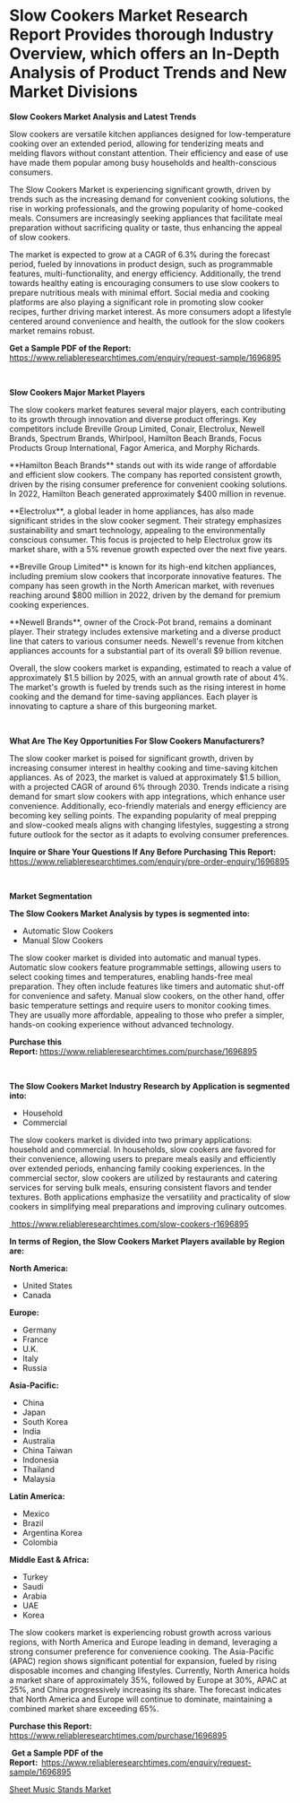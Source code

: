 <p><h1>Slow Cookers Market Research Report Provides thorough Industry Overview, which offers an In-Depth Analysis of Product Trends and New Market Divisions</h1></p><p><strong>Slow Cookers Market Analysis and Latest Trends</strong></p>
<p><p>Slow cookers are versatile kitchen appliances designed for low-temperature cooking over an extended period, allowing for tenderizing meats and melding flavors without constant attention. Their efficiency and ease of use have made them popular among busy households and health-conscious consumers. </p><p>The Slow Cookers Market is experiencing significant growth, driven by trends such as the increasing demand for convenient cooking solutions, the rise in working professionals, and the growing popularity of home-cooked meals. Consumers are increasingly seeking appliances that facilitate meal preparation without sacrificing quality or taste, thus enhancing the appeal of slow cookers. </p><p>The market is expected to grow at a CAGR of 6.3% during the forecast period, fueled by innovations in product design, such as programmable features, multi-functionality, and energy efficiency. Additionally, the trend towards healthy eating is encouraging consumers to use slow cookers to prepare nutritious meals with minimal effort. Social media and cooking platforms are also playing a significant role in promoting slow cooker recipes, further driving market interest. As more consumers adopt a lifestyle centered around convenience and health, the outlook for the slow cookers market remains robust.</p></p>
<p><strong>Get a Sample PDF of the Report:&nbsp;</strong> <a href="https://www.reliableresearchtimes.com/enquiry/request-sample/1696895?utm_campaign=2345&utm_medium=2&utm_source=Github&utm_content=ia&utm_term=09022025&utm_id=slow-cookers">https://www.reliableresearchtimes.com/enquiry/request-sample/1696895</a></p>
<p>&nbsp;</p>
<p><strong>Slow Cookers Major Market Players</strong></p>
<p><p>The slow cookers market features several major players, each contributing to its growth through innovation and diverse product offerings. Key competitors include Breville Group Limited, Conair, Electrolux, Newell Brands, Spectrum Brands, Whirlpool, Hamilton Beach Brands, Focus Products Group International, Fagor America, and Morphy Richards.</p><p>**Hamilton Beach Brands** stands out with its wide range of affordable and efficient slow cookers. The company has reported consistent growth, driven by the rising consumer preference for convenient cooking solutions. In 2022, Hamilton Beach generated approximately $400 million in revenue.</p><p>**Electrolux**, a global leader in home appliances, has also made significant strides in the slow cooker segment. Their strategy emphasizes sustainability and smart technology, appealing to the environmentally conscious consumer. This focus is projected to help Electrolux grow its market share, with a 5% revenue growth expected over the next five years.</p><p>**Breville Group Limited** is known for its high-end kitchen appliances, including premium slow cookers that incorporate innovative features. The company has seen growth in the North American market, with revenues reaching around $800 million in 2022, driven by the demand for premium cooking experiences.</p><p>**Newell Brands**, owner of the Crock-Pot brand, remains a dominant player. Their strategy includes extensive marketing and a diverse product line that caters to various consumer needs. Newell's revenue from kitchen appliances accounts for a substantial part of its overall $9 billion revenue.</p><p>Overall, the slow cookers market is expanding, estimated to reach a value of approximately $1.5 billion by 2025, with an annual growth rate of about 4%. The market's growth is fueled by trends such as the rising interest in home cooking and the demand for time-saving appliances. Each player is innovating to capture a share of this burgeoning market.</p></p>
<p>&nbsp;</p>
<p><strong>What Are The Key Opportunities For Slow Cookers Manufacturers?</strong></p>
<p><p>The slow cooker market is poised for significant growth, driven by increasing consumer interest in healthy cooking and time-saving kitchen appliances. As of 2023, the market is valued at approximately $1.5 billion, with a projected CAGR of around 6% through 2030. Trends indicate a rising demand for smart slow cookers with app integrations, which enhance user convenience. Additionally, eco-friendly materials and energy efficiency are becoming key selling points. The expanding popularity of meal prepping and slow-cooked meals aligns with changing lifestyles, suggesting a strong future outlook for the sector as it adapts to evolving consumer preferences.</p></p>
<p><strong>Inquire or Share Your Questions If Any Before Purchasing This Report:</strong> <a href="https://www.reliableresearchtimes.com/enquiry/pre-order-enquiry/1696895?utm_campaign=2345&utm_medium=2&utm_source=Github&utm_content=ia&utm_term=09022025&utm_id=slow-cookers">https://www.reliableresearchtimes.com/enquiry/pre-order-enquiry/1696895</a></p>
<p>&nbsp;</p>
<p><strong>Market Segmentation</strong></p>
<p><strong>The Slow Cookers Market Analysis by types is segmented into:</strong></p>
<p><ul><li>Automatic Slow Cookers</li><li>Manual Slow Cookers</li></ul></p>
<p><p>The slow cooker market is divided into automatic and manual types. Automatic slow cookers feature programmable settings, allowing users to select cooking times and temperatures, enabling hands-free meal preparation. They often include features like timers and automatic shut-off for convenience and safety. Manual slow cookers, on the other hand, offer basic temperature settings and require users to monitor cooking times. They are usually more affordable, appealing to those who prefer a simpler, hands-on cooking experience without advanced technology.</p></p>
<p><strong>Purchase this Report:&nbsp;</strong><a href="https://www.reliableresearchtimes.com/purchase/1696895?utm_campaign=2345&utm_medium=2&utm_source=Github&utm_content=ia&utm_term=09022025&utm_id=slow-cookers">https://www.reliableresearchtimes.com/purchase/1696895</a></p>
<p>&nbsp;</p>
<p><strong>The Slow Cookers Market Industry Research by Application is segmented into:</strong></p>
<p><ul><li>Household</li><li>Commercial</li></ul></p>
<p><p>The slow cookers market is divided into two primary applications: household and commercial. In households, slow cookers are favored for their convenience, allowing users to prepare meals easily and efficiently over extended periods, enhancing family cooking experiences. In the commercial sector, slow cookers are utilized by restaurants and catering services for serving bulk meals, ensuring consistent flavors and tender textures. Both applications emphasize the versatility and practicality of slow cookers in simplifying meal preparations and improving culinary outcomes.</p></p>
<p><a href="https://www.reliableresearchtimes.com/slow-cookers-r1696895?utm_campaign=2345&utm_medium=2&utm_source=Github&utm_content=ia&utm_term=09022025&utm_id=slow-cookers">&nbsp;https://www.reliableresearchtimes.com/slow-cookers-r1696895</a></p>
<p><strong>In terms of Region, the Slow Cookers Market Players available by Region are:</strong></p>
<p>
    <p> <strong> North America: </strong>
        <ul>
            <li>United States</li>
            <li>Canada</li>
        </ul>
        </p> 
    <p> <strong> Europe: </strong>
        <ul>
            <li>Germany</li>
            <li>France</li>
            <li>U.K.</li>
            <li>Italy</li>
            <li>Russia</li>
        </ul>
        </p> 
    <p> <strong> Asia-Pacific: </strong>
        <ul>
            <li>China</li>
            <li>Japan</li>
            <li>South Korea</li>
            <li>India</li>
            <li>Australia</li>
            <li>China Taiwan</li>
            <li>Indonesia</li>
            <li>Thailand</li>
            <li>Malaysia</li>
        </ul>
        </p> 
    <p> <strong> Latin America: </strong>
        <ul>
            <li>Mexico</li>
            <li>Brazil</li>
            <li>Argentina Korea</li>
            <li>Colombia</li>
        </ul>
        </p> 
    <p> <strong> Middle East & Africa: </strong>
        <ul>
            <li>Turkey</li>
            <li>Saudi</li>
            <li>Arabia</li>
            <li>UAE</li>
            <li>Korea</li>
        </ul>
    </p>
    </p>
<p><p>The slow cookers market is experiencing robust growth across various regions, with North America and Europe leading in demand, leveraging a strong consumer preference for convenience cooking. The Asia-Pacific (APAC) region shows significant potential for expansion, fueled by rising disposable incomes and changing lifestyles. Currently, North America holds a market share of approximately 35%, followed by Europe at 30%, APAC at 25%, and China progressively increasing its share. The forecast indicates that North America and Europe will continue to dominate, maintaining a combined market share exceeding 65%.</p></p>
<p><strong>Purchase this Report: </strong><a href="https://www.reliableresearchtimes.com/purchase/1696895?utm_campaign=2345&utm_medium=2&utm_source=Github&utm_content=ia&utm_term=09022025&utm_id=slow-cookers">https://www.reliableresearchtimes.com/purchase/1696895</a></p>
<p>&nbsp;<strong>Get a Sample PDF of the Report:&nbsp;&nbsp;</strong><a href="https://www.reliableresearchtimes.com/enquiry/request-sample/1696895?utm_campaign=2345&utm_medium=2&utm_source=Github&utm_content=ia&utm_term=09022025&utm_id=slow-cookers">https://www.reliableresearchtimes.com/enquiry/request-sample/1696895</a></p>
<p><strong></strong></p>
<p><p><a href="https://github.com/birnbaumbulah0/Market-Research-Report-List-1/blob/main/sheet-music-stands-market.md?utm_campaign=2345&utm_medium=2&utm_source=Github&utm_content=ia&utm_term=09022025&utm_id=slow-cookers">Sheet Music Stands Market</a></p></p>